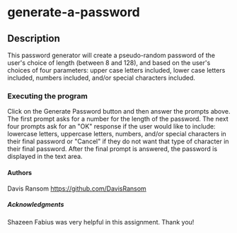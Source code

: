 # generate-a-password

## Description
This password generator will create a pseudo-random password of the user's choice of length (between 8 and 128), and based on the user's choices of four parameters: upper case letters included, lower case letters included, numbers included, and/or special characters included.

### Executing the program

Click on the Generate Password button and then answer the prompts above.
The first prompt asks for a number for the length of the password.
The next four prompts ask for an "OK" response if the user would like to include: lowercase letters, uppercase letters, numbers, and/or special characters in their final password or "Cancel" if they do not want that type of character in their final password. After the final  prompt is answered, the password is displayed in the text area.

#### Authors
Davis Ransom
https://github.com/DavisRansom

##### Acknowledgments
Shazeen Fabius was very helpful in this assignment. Thank you!